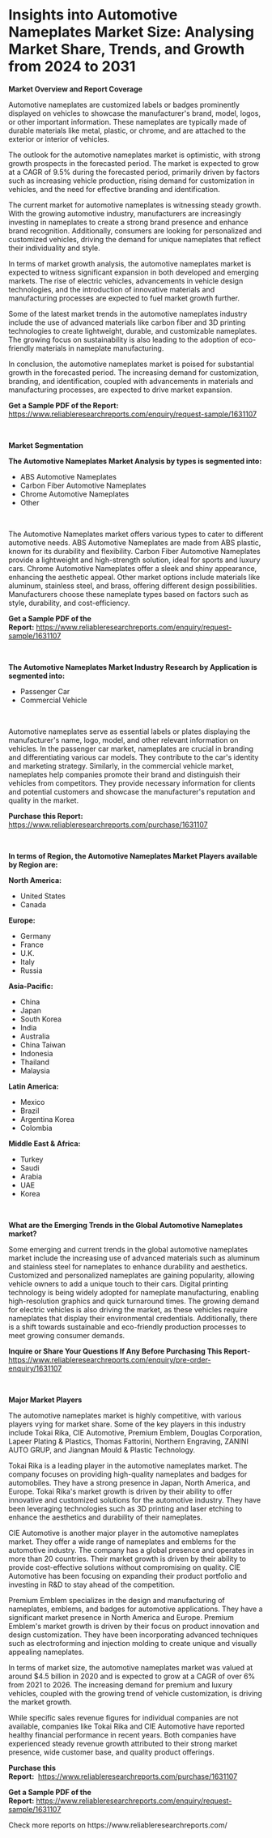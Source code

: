 <p><h1>Insights into Automotive Nameplates Market Size: Analysing Market Share, Trends, and Growth from 2024 to 2031</h1></p><p><strong>Market Overview and Report Coverage</strong></p>
<p><p>Automotive nameplates are customized labels or badges prominently displayed on vehicles to showcase the manufacturer's brand, model, logos, or other important information. These nameplates are typically made of durable materials like metal, plastic, or chrome, and are attached to the exterior or interior of vehicles.</p><p>The outlook for the automotive nameplates market is optimistic, with strong growth prospects in the forecasted period. The market is expected to grow at a CAGR of 9.5% during the forecasted period, primarily driven by factors such as increasing vehicle production, rising demand for customization in vehicles, and the need for effective branding and identification.</p><p>The current market for automotive nameplates is witnessing steady growth. With the growing automotive industry, manufacturers are increasingly investing in nameplates to create a strong brand presence and enhance brand recognition. Additionally, consumers are looking for personalized and customized vehicles, driving the demand for unique nameplates that reflect their individuality and style.</p><p>In terms of market growth analysis, the automotive nameplates market is expected to witness significant expansion in both developed and emerging markets. The rise of electric vehicles, advancements in vehicle design technologies, and the introduction of innovative materials and manufacturing processes are expected to fuel market growth further.</p><p>Some of the latest market trends in the automotive nameplates industry include the use of advanced materials like carbon fiber and 3D printing technologies to create lightweight, durable, and customizable nameplates. The growing focus on sustainability is also leading to the adoption of eco-friendly materials in nameplate manufacturing.</p><p>In conclusion, the automotive nameplates market is poised for substantial growth in the forecasted period. The increasing demand for customization, branding, and identification, coupled with advancements in materials and manufacturing processes, are expected to drive market expansion.</p></p>
<p><strong>Get a Sample PDF of the Report:</strong> <a href="https://www.reliableresearchreports.com/enquiry/request-sample/1631107">https://www.reliableresearchreports.com/enquiry/request-sample/1631107</a></p>
<p>&nbsp;</p>
<p><strong>Market Segmentation</strong></p>
<p><strong>The Automotive Nameplates Market Analysis by types is segmented into:</strong></p>
<p><ul><li>ABS Automotive Nameplates</li><li>Carbon Fiber Automotive Nameplates</li><li>Chrome Automotive Nameplates</li><li>Other</li></ul></p>
<p>&nbsp;</p>
<p><p>The Automotive Nameplates market offers various types to cater to different automotive needs. ABS Automotive Nameplates are made from ABS plastic, known for its durability and flexibility. Carbon Fiber Automotive Nameplates provide a lightweight and high-strength solution, ideal for sports and luxury cars. Chrome Automotive Nameplates offer a sleek and shiny appearance, enhancing the aesthetic appeal. Other market options include materials like aluminum, stainless steel, and brass, offering different design possibilities. Manufacturers choose these nameplate types based on factors such as style, durability, and cost-efficiency.</p></p>
<p><strong>Get a Sample PDF of the Report:</strong>&nbsp;<a href="https://www.reliableresearchreports.com/enquiry/request-sample/1631107">https://www.reliableresearchreports.com/enquiry/request-sample/1631107</a></p>
<p>&nbsp;</p>
<p><strong>The Automotive Nameplates Market Industry Research by Application is segmented into:</strong></p>
<p><ul><li>Passenger Car</li><li>Commercial Vehicle</li></ul></p>
<p>&nbsp;</p>
<p><p>Automotive nameplates serve as essential labels or plates displaying the manufacturer's name, logo, model, and other relevant information on vehicles. In the passenger car market, nameplates are crucial in branding and differentiating various car models. They contribute to the car's identity and marketing strategy. Similarly, in the commercial vehicle market, nameplates help companies promote their brand and distinguish their vehicles from competitors. They provide necessary information for clients and potential customers and showcase the manufacturer's reputation and quality in the market.</p></p>
<p><strong>Purchase this Report:</strong>&nbsp; <a href="https://www.reliableresearchreports.com/purchase/1631107">https://www.reliableresearchreports.com/purchase/1631107</a></p>
<p>&nbsp;</p>
<p><strong>In terms of Region, the Automotive Nameplates Market Players available by Region are:</strong></p>
<p>
    <p> <strong> North America: </strong>
        <ul>
            <li>United States</li>
            <li>Canada</li>
        </ul>
        </p> 
    <p> <strong> Europe: </strong>
        <ul>
            <li>Germany</li>
            <li>France</li>
            <li>U.K.</li>
            <li>Italy</li>
            <li>Russia</li>
        </ul>
        </p> 
    <p> <strong> Asia-Pacific: </strong>
        <ul>
            <li>China</li>
            <li>Japan</li>
            <li>South Korea</li>
            <li>India</li>
            <li>Australia</li>
            <li>China Taiwan</li>
            <li>Indonesia</li>
            <li>Thailand</li>
            <li>Malaysia</li>
        </ul>
        </p> 
    <p> <strong> Latin America: </strong>
        <ul>
            <li>Mexico</li>
            <li>Brazil</li>
            <li>Argentina Korea</li>
            <li>Colombia</li>
        </ul>
        </p> 
    <p> <strong> Middle East & Africa: </strong>
        <ul>
            <li>Turkey</li>
            <li>Saudi</li>
            <li>Arabia</li>
            <li>UAE</li>
            <li>Korea</li>
        </ul>
    </p>
    </p>
<p>&nbsp;</p>
<p><strong>What are the Emerging Trends in the Global Automotive Nameplates market?</strong></p>
<p><p>Some emerging and current trends in the global automotive nameplates market include the increasing use of advanced materials such as aluminum and stainless steel for nameplates to enhance durability and aesthetics. Customized and personalized nameplates are gaining popularity, allowing vehicle owners to add a unique touch to their cars. Digital printing technology is being widely adopted for nameplate manufacturing, enabling high-resolution graphics and quick turnaround times. The growing demand for electric vehicles is also driving the market, as these vehicles require nameplates that display their environmental credentials. Additionally, there is a shift towards sustainable and eco-friendly production processes to meet growing consumer demands.</p></p>
<p><strong>Inquire or Share Your Questions If Any Before Purchasing This Report</strong>- <a href="https://www.reliableresearchreports.com/enquiry/pre-order-enquiry/1631107">https://www.reliableresearchreports.com/enquiry/pre-order-enquiry/1631107</a></p>
<p>&nbsp;</p>
<p><strong>Major Market Players</strong></p>
<p><p>The automotive nameplates market is highly competitive, with various players vying for market share. Some of the key players in this industry include Tokai Rika, CIE Automotive, Premium Emblem, Douglas Corporation, Lapeer Plating & Plastics, Thomas Fattorini, Northern Engraving, ZANINI AUTO GRUP, and Jiangnan Mould & Plastic Technology.</p><p>Tokai Rika is a leading player in the automotive nameplates market. The company focuses on providing high-quality nameplates and badges for automobiles. They have a strong presence in Japan, North America, and Europe. Tokai Rika's market growth is driven by their ability to offer innovative and customized solutions for the automotive industry. They have been leveraging technologies such as 3D printing and laser etching to enhance the aesthetics and durability of their nameplates.</p><p>CIE Automotive is another major player in the automotive nameplates market. They offer a wide range of nameplates and emblems for the automotive industry. The company has a global presence and operates in more than 20 countries. Their market growth is driven by their ability to provide cost-effective solutions without compromising on quality. CIE Automotive has been focusing on expanding their product portfolio and investing in R&D to stay ahead of the competition.</p><p>Premium Emblem specializes in the design and manufacturing of nameplates, emblems, and badges for automotive applications. They have a significant market presence in North America and Europe. Premium Emblem's market growth is driven by their focus on product innovation and design customization. They have been incorporating advanced techniques such as electroforming and injection molding to create unique and visually appealing nameplates.</p><p>In terms of market size, the automotive nameplates market was valued at around $4.5 billion in 2020 and is expected to grow at a CAGR of over 6% from 2021 to 2026. The increasing demand for premium and luxury vehicles, coupled with the growing trend of vehicle customization, is driving the market growth.</p><p>While specific sales revenue figures for individual companies are not available, companies like Tokai Rika and CIE Automotive have reported healthy financial performance in recent years. Both companies have experienced steady revenue growth attributed to their strong market presence, wide customer base, and quality product offerings.</p></p>
<p><strong>Purchase this Report:</strong>&nbsp;&nbsp;<a href="https://www.reliableresearchreports.com/purchase/1631107">https://www.reliableresearchreports.com/purchase/1631107</a></p>
<p></p>
<p><strong>Get a Sample PDF of the Report:</strong>&nbsp;<a href="https://www.reliableresearchreports.com/enquiry/request-sample/1631107">https://www.reliableresearchreports.com/enquiry/request-sample/1631107</a></p>
<p>Check more reports on https://www.reliableresearchreports.com/</p>